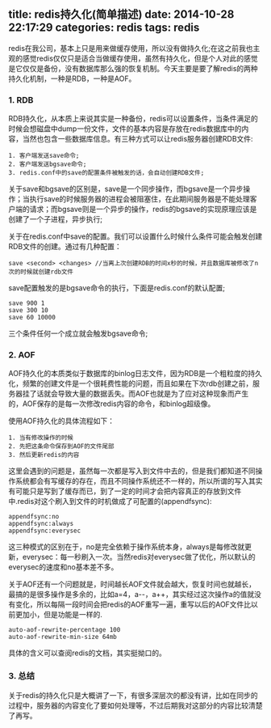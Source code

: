 title: redis持久化(简单描述)
date: 2014-10-28 22:17:29
categories: redis
tags: redis
---

redis在我公司，基本上只是用来做缓存使用，所以没有做持久化;在这之前我也主观的感觉redis仅仅只是适合当做缓存使用，虽然有持久化，但是个人对此的感觉是它仅仅是备份，没有数据库那么强的恢复机制。今天主要是要了解redis的两种持久化机制，一种是RDB，一种是AOF。

### 1. RDB

RDB持久化，从本质上来说其实是一种备份，redis可以设置条件，当条件满足的时候会想磁盘中dump一份文件，文件的基本内容是存放在redis数据库中的内容，当然也包含一些数据库信息。有三种方式可以让redis服务器创建RDB文件:

    1. 客户端发送save命令;
    2. 客户端发送bgsave命令;
    3. redis.conf中的save的配置条件被触发的话，会自动创建RDB文件;

关于save和bgsave的区别是，save是一个同步操作，而bgsave是一个异步操作；当执行save的时候服务器的进程会被阻塞住，在此期间服务器是不能处理客户端的请求；而bgsave则是一个异步的操作，redis的bgsave的实现原理应该是创建了一个子进程，异步执行;

关于在redis.conf中save的配置。我们可以设置什么时候什么条件可能会触发创建RDB文件的创建。通过有几种配置：

	save <second> <changes> //当离上次创建RDB的时间x秒的时候，并且数据库被修改了n次的时候就创建rdb文件

save配置触发的是bgsave命令的执行，下面是redis.conf的默认配置;

	save 900 1 
	save 300 10 
	save 60 10000

三个条件任何一个成立就会触发bgsave命令;

### 2. AOF

AOF持久化的本质类似于数据库的binlog日志文件，因为RDB是一个粗粒度的持久化，频繁的创建文件是一个很耗费性能的问题，而且如果在下次rdb创建之前，服务器挂了话就会导致大量的数据丢失。而AOF也就是为了应对这种现象而产生的，AOF保存的是每一次修改redis内容的命令，和binlog超级像。

使用AOF持久化的具体流程如下：

    1. 当有修改操作的时候
    2. 先把这条命令保存到AOF的文件尾部
    3. 然后更新redis的内容

这里会遇到的问题是，虽然每一次都是写入到文件中去的，但是我们都知道不同操作系统都会有写缓存的存在，而且不同操作系统还不一样的，所以所谓的写入其实有可能只是写到了缓存而已，到了一定的时间才会把内容真正的存放到文件中.redis对这个刷入到文件的时机做成了可配置的(appendfsync):

    appendfsync:no
    appendfsync:always
    appendfsync:everysec

这三种模式的区别在于，no是完全依赖于操作系统本身，always是每修改就更新，everysec：每一秒刷入一次。当然redis对everysec做了优化，所以默认的everysec的速度和no基本差不多。

关于AOF还有一个问题就是，时间越长AOF文件就会越大，恢复时间也就越长，最搞的是很多操作是多余的，比如a=4，a--，a++，其实经过这次操作a的值就没有变化，所以每隔一段时间会把redis的AOF重写一遍，重写以后的AOF文件比以前更加小，但是功能是一样的.

	auto-aof-rewrite-percentage 100 
	auto-aof-rewrite-min-size 64mb

具体的含义可以查阅redis的文档，其实挺拗口的。

### 3. 总结

关于redis的持久化只是大概讲了一下，有很多深层次的都没有讲，比如在同步的过程中，服务器的内容变化了要如何处理等，不过后期我对这部分的内容比较清楚了再写。
	

